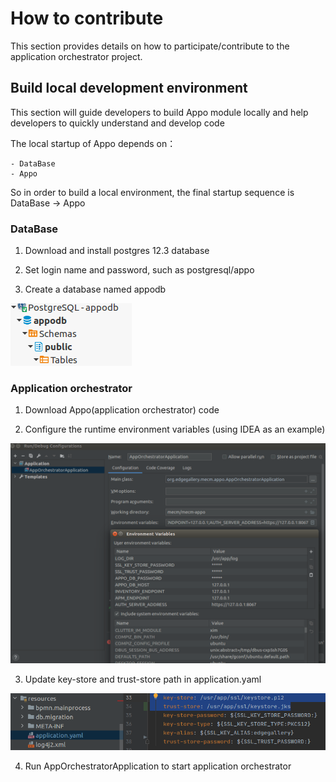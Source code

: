 How to contribute
==========================

This section provides details on how to participate/contribute to the application orchestrator project. 

## Build local development environment

This section will guide developers to build Appo module locally and help developers to quickly understand and develop
 code 

The local startup of Appo depends on：
```
- DataBase
- Appo
```
So in order to build a local environment, the final startup sequence is DataBase -> Appo

### DataBase

1. Download and install postgres 12.3 database 

2. Set login name and password, such as postgresql/appo

3. Create a database named appodb

![](/uploads/images/2020/0924/appodb.png "appodb.png")

### Application orchestrator

1. Download Appo(application orchestrator) code

2. Configure the runtime environment variables (using IDEA as an example)

![](/uploads/images/2020/0924/appo-contribution.png "appo-contribution.png")

3. Update key-store and trust-store path in application.yaml

![](/uploads/images/2020/0924/meo-ssl.png "meo-ssl.png")

4. Run AppOrchestratorApplication to start application orchestrator
